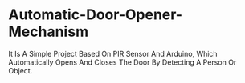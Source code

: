 # Automatic-Door-Opener-Mechanism
It Is A Simple Project Based On PIR Sensor And Arduino, Which Automatically Opens And Closes The Door By Detecting A Person Or Object.
